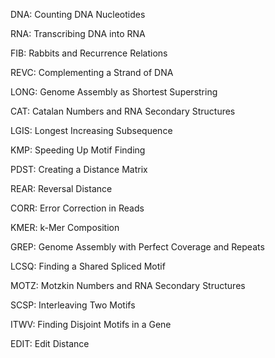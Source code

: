 DNA: Counting DNA Nucleotides

RNA: Transcribing DNA into RNA

FIB: Rabbits and Recurrence Relations

REVC: Complementing a Strand of DNA

LONG: Genome Assembly as Shortest Superstring

CAT: Catalan Numbers and RNA Secondary Structures

LGIS: Longest Increasing Subsequence

KMP: Speeding Up Motif Finding

PDST: Creating a Distance Matrix

REAR: Reversal Distance

CORR: Error Correction in Reads

KMER: k-Mer Composition

GREP: Genome Assembly with Perfect Coverage and Repeats

LCSQ: Finding a Shared Spliced Motif

MOTZ: Motzkin Numbers and RNA Secondary Structures

SCSP: Interleaving Two Motifs

ITWV: Finding Disjoint Motifs in a Gene

EDIT: Edit Distance
